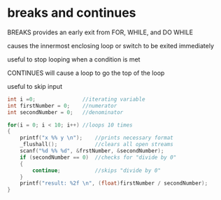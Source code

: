 # breaks and continues
BREAKS provides an early exit from FOR, WHILE, and DO WHILE

causes the innermost enclosing loop or switch to be exited immediately

useful to stop looping when a condition is met

CONTINUES will cause a loop to go the top of the loop

useful to skip input
```c
int i =0;               //iterating variable
int firstNumber = 0;    //numerator
int secondNumber = 0;   //denominator

for(i = 0; i < 10; i++) //loops 10 times
{
    printf("x %% y \n");    //prints necessary format
    _flushall();            //clears all open streams
    scanf("%d %% %d", &frstNumber, &secondNumber);
    if (secondNumber == 0)  //checks for "divide by 0"
    {
        continue;           //skips "divide by 0"
    }
    printf("result: %2f \n", (float)firstNumber / secondNumber);
}
```

